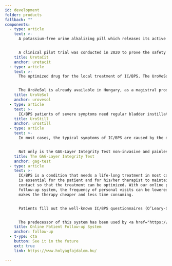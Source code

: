 ```yaml
---
id: development
folder: products
fallback: ""
components:
  - type: article
    text: >-
      A potassium-free urine alkalizing pill which releases its active ingredients slowly and in a controlled form, thus, raising the urine pH and mitigates the pH fluctuation at the same time. The UretaCit was developed for IC/BPS patients, but it could be useful in the treatment of other conditions, too.


      A clinical pilot trial was conducted in 2020 to prove the safety and effectiveness of the UretaCit. The necessary preparations of mass production have been started at our partner, HGA Biomed. This Hungarian company, which is a part of the Vanessa Research Group (the US), has GMP certificate, too.
    title: UretaCit
    anchor: uretacit
  - type: article
    text: >-
      The optimized drug for the local treatment of IC/BPS. The UroVeSol contains the major, natural components of the GAG-layer of the bladder, just as well as local anesthetics. (The deficiencies of the GAG-layer are responsible for the symptoms of IC/BPS, in most cases.) In order to increase the effectiveness of the treatment, the UroVeSol is applied via “two-step instillation”.


      The UroVeSol is already available in Hungary, as a magistral product, and has been administered to IC/BPS patients.
    title: UroVeSol
    anchor: urovesol
  - type: article
    text: >-
      IC/BPS patients of severe symptoms need regular bladder instillations. However, the availability of therapists is limited, which often results in under- or overtreatment. The UroStill was developed especially for female IC/BPS patients: this medical device provides them help so that they can perform the bladder instillation on their own, at their homes. The UroStill includes the UroDapter® syringe adapter, too.
    title: UroStill
    anchor: urostill
  - type: article
    text: >-
      In most cases, the typical symptoms of IC/BPS are caused by the deficiencies of the GAG-layer, which covers the inner surface of the bladder. On the other hand, IC/BPS is not the only condition in which the GAG-layer can be damaged. There have been several attempts to estimate the status of this layer, but all the previous methods are invasive; some of them are painful and/or do not provide quantitative data.


      Not only is the GAG-Layer Integrity Test non-invasive and painless, but also it provides quantitative information, and it can be easily performed by any patient at their homes.
    title: The GAG-Layer Integrity Test
    anchor: gag-test
  - type: article
    text: >-
      IC/BPS is a condition that needs a life-long treatment in most cases. It
      is essential for the patient and for his/her therapist to maintain close
      contact so that the treatment can be optimized. With our online patient
      follow-up system, the frequency of personal visits can be lowered, which
      makes the therapy cheaper and less time consuming.


      Patients fill out the well-known IC/BPS questionnaires (O’Leary-Sant, Dorfman, Lovász) online, upload the results of their GAG-Layer Integrity Tests and the system translates the data into graphs on a timeline. Therefore, the therapist can easily decide whether the patient responds to the treatment, whether any changes or personal visits are necessary.


      The predecessor of this system has been used by <a href="https://www.lovaszsandor.hu/en" rel="external" target="_blank">Sándor Lovász MD. PhD.</a> for years.
    title: Online Patient Follow-up System
    anchor: follow-up
  - t-ype: cta
    button: See it in the future
    ext: true
    link: https://www.holyagfajdalom.hu/

---
```

